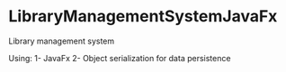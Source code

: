 # LibraryManagementSystemJavaFx
Library management system

Using:
1- JavaFx
2- Object serialization for data persistence
